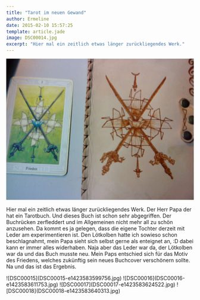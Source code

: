 ```yaml
---
title: "Tarot im neuen Gewand"
author: Ermeline
date: 2015-02-10 15:57:25
template: article.jade
image: DSC00014.jpg
excerpt: "Hier mal ein zeitlich etwas länger zurückliegendes Werk."
---
```


![DSC00014](DSC00014.jpg)

Hier mal ein zeitlich etwas länger zurückliegendes Werk. Der Herr Papa
der hat ein Tarotbuch. Und dieses Buch ist schon sehr abgegriffen. Der
Buchrücken zerfleddert und im Allgemeinen nicht mehr all zu schön
anzusehen. Da kommt es ja gelegen, dass die eigene Tochter derzeit mit
Leder am experimentieren ist. Den Lötkolben hatte ich sowieso schon
beschlagnahmt, mein Papa sieht sich selbst gerne als enteignet an, :D
dabei kann er immer alles widerhaben. Naja aber das Leder war da, der
Lötkolben war da und das Buch musste neu. Mein Paps entschied sich für
das Motiv des Friedens, welches zukünftig sein neues Buchcover
verschönern sollte. Na und das ist das Ergebnis.  

<div id='slides' class='slideshow'>
![DSC00015](DSC00015-e1423583599756.jpg)
![DSC00016](DSC00016-e1423583611753.jpg)
![DSC00017](DSC00017-e1423583624522.jpg)
![DSC00018](DSC00018-e1423583640313.jpg)
</div>
